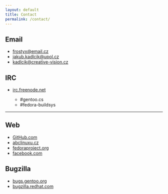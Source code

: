 ```yaml
---
layout: default
title: Contact
permalink: /contact/
---
```


<div class="row">
	<div class="col-md-6">
		<h2>Email</h2>
		<ul>
			<li><a href="mailto:frostyx@email.cz">frostyx@email.cz</a></li>
			<li><a href="mailto:jakub.kadlcik@upol.cz">jakub.kadlcik@upol.cz</a></li>
			<li><a href="mailto:kadlcik@creative-vision.cz">kadlcik@creative-vision.cz</a></li>
		</ul>
	</div>
	<div class="col-md-6">
		<h2>IRC</h2>
		<ul>
			<li><a href="http://webchat.freenode.net/" title="webchat - irc.freenode.net">irc.freenode.net</a></li>
			<ul>
				<li>#gentoo.cs</li>
				<li>#fedora-buildsys</li>
			</ul>
		</ul>
	</div>
</div>
<hr>
<div class="row">
	<div class="col-md-6">
		<h2>Web</h2>
		<ul>
			<li><a href="http://github.com/FrostyX" title="FrostyX on GitHub.com">GitHub.com</a></li>
			<li><a href="http://www.abclinuxu.cz/lide/frostyx" title="FrostyX on abclinuxu.cz">abclinuxu.cz</a></li>
			<li><a href="https://badges.fedoraproject.org/user/frostyx" title="FrostyX on fedoraproject.org">fedoraproject.org</a></li>
			<li><a href="https://www.facebook.com/jakubkadlcik" title="FrostyX on facebook.com">facebook.com</a></li>
		</ul>
	</div>
	<div class="col-md-6">
		<h2>Bugzilla</h2>
		<ul>
			<li><a href="" title="FrostyX on bugs.gentoo.org">bugs.gentoo.org</a></li>
			<li><a href="https://bugzilla.redhat.com/buglist.cgi?bug_status=NEW&amp;bug_status=VERIFIED&amp;bug_status=ASSIGNED&amp;bug_status=MODIFIED&amp;bug_status=ON_DEV&amp;bug_status=ON_QA&amp;bug_status=RELEASE_PENDING&amp;bug_status=POST&amp;bug_status=CLOSED&amp;email1=frostyx%40email.cz&amp;emailassigned_to1=1&amp;emailcc1=1&amp;emailreporter1=1&amp;emailtype1=exact&amp;list_id=3476717" title="FrostyX on bugzilla.redhat.com">bugzilla.redhat.com</a></li>
		<ul>
	</div>
</div>
